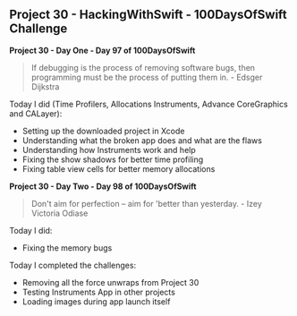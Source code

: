 ## Project 30 - HackingWithSwift - 100DaysOfSwift Challenge

**Project 30 - Day One - Day 97 of 100DaysOfSwift**

> If debugging is the process of removing software bugs, then programming must be the process of putting them in. - Edsger Dijkstra 

Today I did (Time Profilers, Allocations Instruments, Advance CoreGraphics and CALayer):

- Setting up the downloaded project in Xcode 
- Understanding what the broken app does and what are the flaws
- Understanding how Instruments work and help
- Fixing the show shadows for better time profiling
- Fixing table view cells for better memory allocations

**Project 30 - Day Two - Day 98 of 100DaysOfSwift**

> Don't aim for perfection – aim for 'better than yesterday. - Izey Victoria Odiase

Today I did:

- Fixing the memory bugs

Today I completed the challenges:

- Removing all the force unwraps from Project 30
- Testing Instruments App in other projects
- Loading images during app launch itself
